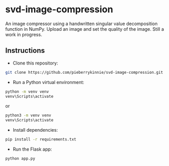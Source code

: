 # svd-image-compression

An image compressor using a handwritten singular value decomposition function in NumPy. Upload an image and set the quality of the image. Still a work in progress.

## Instructions

- Clone this repository:

```bash
git clone https://github.com/pieberrykinnie/svd-image-compression.git
```

- Run a Python virtual environment:

```bash
python -m venv venv
venv\Scripts\activate
```

or

```bash
python3 -m venv venv
venv\Scripts\activate
```

- Install dependencies:

```bash
pip install -r requirements.txt
```

- Run the Flask app:

```bash
python app.py
```
